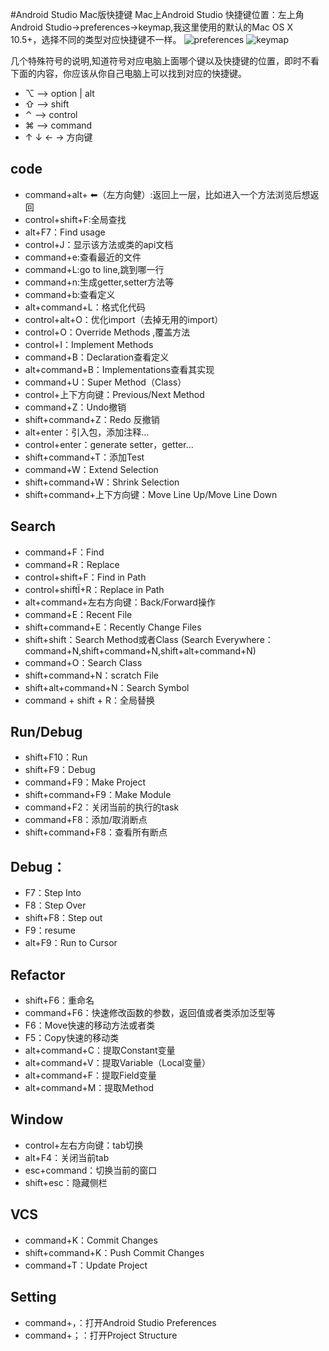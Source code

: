 #Android Studio Mac版快捷键
Mac上Android Studio 快捷键位置：左上角Android Studio->preferences->keymap,我这里使用的默认的Mac OS X 10.5+，选择不同的类型对应快捷键不一样。
![preferences](https://github.com/chenyuzuo/iquick/tree/master/images/androidstudio_keymap.png)
![keymap](https://github.com/chenyuzuo/iquick/tree/master/images/androidstudio_preferences.png)

几个特殊符号的说明,知道符号对应电脑上面哪个键以及快捷键的位置，即时不看下面的内容，你应该从你自己电脑上可以找到对应的快捷键。
- ⌥ —> option | alt 
- ⇧ —> shift 
- ⌃ —> control 
- ⌘ —> command 
- ↑ ↓ ← → 方向键
## code
- command+alt+ ⬅（左方向健）:返回上一层，比如进入一个方法浏览后想返回
- control+shift+F:全局查找
- alt+F7：Find usage 
- control+J：显示该方法或类的api文档
- command+e:查看最近的文件 
- command+L:go to line,跳到哪一行
- command+n:生成getter,setter方法等
- command+b:查看定义
- alt+command+L：格式化代码 
- control+alt+O：优化import（去掉无用的import） 
- control+O：Override Methods ,覆盖方法
- control+I：Implement Methods 
- command+B：Declaration查看定义 
- alt+command+B：Implementations查看其实现 
- command+U：Super Method（Class） 
- control+上下方向键：Previous/Next Method 
- command+Z：Undo撤销 
- shift+command+Z：Redo 反撤销
- alt+enter：引入包，添加注释… 
- control+enter：generate setter，getter… 
- shift+command+T：添加Test 
- command+W：Extend Selection 
- shift+command+W：Shrink Selection  
- shift+command+上下方向键：Move Line Up/Move Line Down

## Search
- command+F：Find 
- command+R：Replace 
- control+shift+F：Find in Path 
- control+shiftÏ+R：Replace in Path 
- alt+command+左右方向键：Back/Forward操作 
- command+E：Recent File 
- shift+command+E：Recently Change Files 
- shift+shift：Search Method或者Class (Search Everywhere：command+N,shift+command+N,shift+alt+command+N) 
- command+O：Search Class 
- shift+command+N：scratch File 
- shift+alt+command+N：Search Symbol
- command + shift + R：全局替换

## Run/Debug
- shift+F10：Run 
- shift+F9：Debug 
- command+F9：Make Project 
- shift+command+F9：Make Module 
- command+F2：关闭当前的执行的task 
- command+F8：添加/取消断点 
- shift+command+F8：查看所有断点 
## Debug： 
- F7：Step Into 
- F8：Step Over 
- shift+F8：Step out 
- F9：resume 
- alt+F9：Run to Cursor 
## Refactor
- shift+F6：重命名 
- command+F6：快速修改函数的参数，返回值或者类添加泛型等 
- F6：Move快速的移动方法或者类 
- F5：Copy快速的移动类 
- alt+command+C：提取Constant变量 
- alt+command+V：提取Variable（Local变量） 
- alt+command+F：提取Field变量 
- alt+command+M：提取Method
## Window
- control+左右方向键：tab切换 
- alt+F4：关闭当前tab 
- esc+command：切换当前的窗口 
- shift+esc：隐藏侧栏

## VCS
- command+K：Commit Changes 
- shift+command+K：Push Commit Changes 
- command+T：Update Project

## Setting
- command+，：打开Android Studio Preferences  
- command+；：打开Project Structure 
